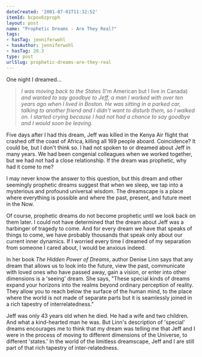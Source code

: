 ```yaml
---
dateCreated: '2001-07-01T11:32:52'
itemId: bcpov6zproph
layout: post
name: "Prophetic Dreams - Are They Real?"
tags:
- hasTag: jenniferwohl
- hasAuthor: jenniferwohl
- hasTag: 20.3
type: post
urlSlug: prophetic-dreams-are-they-real
---
```


One night I dreamed... 

> *I was moving back to the States* (I'm American but I live in Canada) *and wanted to say goodbye to Jeff, a man I worked with over ten years ago when I lived in Boston. He was sitting in a parked car, talking to another friend and I didn't want to disturb them, so I walked on. I started crying because I had not had a chance to say goodbye and I would soon be leaving.* 

Five days after I had this dream, Jeff was killed in the Kenya Air flight that crashed off the coast of Africa, killing all 169 people aboard. Coincidence? It could be, but I don't think so. I had not spoken to or dreamed about Jeff in many years. We had been congenial colleagues when we worked together, but we had not had a close relationship. If the dream was prophetic, why had it come to me? 

I may never know the answer to this question, but this dream and other seemingly prophetic dreams suggest that when we sleep, we tap into a mysterious and profound universal wisdom. The dreamscape is a place where everything is possible and where the past, present, and future meet in the Now. 

Of course, prophetic dreams do not become prophetic until we look back on them later. I could not have determined that the dream about Jeff was a harbinger of tragedy to come. And for every dream we have that speaks of things to come, we have probably thousands that speak only about our current inner dynamics. If I worried every time I dreamed of my separation from someone I cared about, I would be anxious indeed. 

In her book *The Hidden Power of Dreams*, author Denise Linn says that any dream that allows us to look into the future, view the past, communicate with loved ones who have passed away, gain a vision, or enter into other dimensions is a 'seeing' dream. She says, "These special kinds of dreams expand your horizons into the realms beyond ordinary perception of reality. They allow you to reach below the surface of the human mind, to the place where the world is not made of separate parts but it is seamlessly joined in a rich tapestry of interrelatedness." 

Jeff was only 43 years old when he died. He had a wife and two children. And what a kind-hearted man he was. But Linn's description of 'special' dreams encourages me to think that my dream was telling me that Jeff and I were in the process of moving to different dimensions of the Universe, to different 'states.' In the world of the limitless dreamscape, Jeff and I are still part of that rich tapestry of inter-relatedness.

